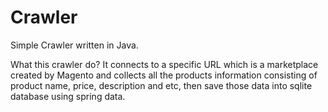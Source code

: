# Crawler

Simple Crawler written in Java. 

What this crawler do?
It connects to a specific URL which is a marketplace created by Magento and collects all the products information consisting of product name, price, description and etc, 
then save those data into sqlite database using spring data.
